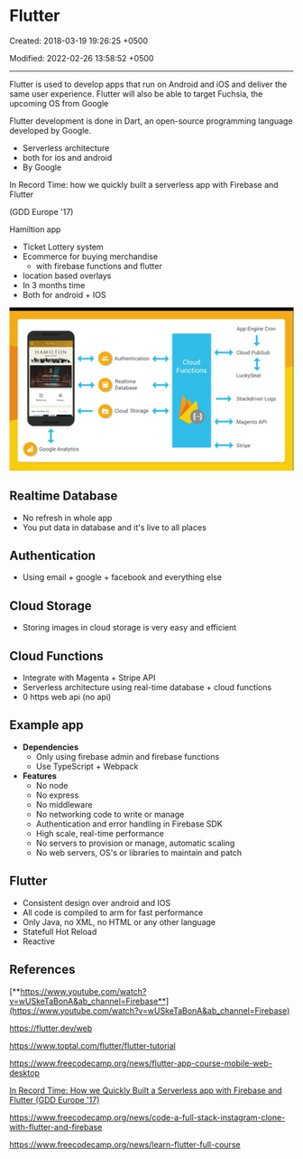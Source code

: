 # Flutter

Created: 2018-03-19 19:26:25 +0500

Modified: 2022-02-26 13:58:52 +0500

---

Flutter is used to develop apps that run on Android and iOS and deliver the same user experience. Flutter will also be able to target Fuchsia, the upcoming OS from Google

Flutter development is done in Dart, an open-source programming language developed by Google.

- Serverless architecture
- both for ios and android
- By Google

In Record Time: how we quickly built a serverless app with Firebase and Flutter

(GDD Europe '17)

Hamiltion app

- Ticket Lottery system
- Ecommerce for buying merchandise
  - with firebase functions and flutter
- location based overlays
- In 3 months time
- Both for android + IOS

![image](media/Flutter-image1.png)

## Realtime Database

- No refresh in whole app
- You put data in database and it's live to all places

## Authentication

- Using email + google + facebook and everything else

## Cloud Storage

- Storing images in cloud storage is very easy and efficient

## Cloud Functions

- Integrate with Magenta + Stripe API
- Serverless architecture using real-time database + cloud functions
- 0 https web api (no api)

## Example app

- **Dependencies**
  - Only using firebase admin and firebase functions
  - Use TypeScript + Webpack
- **Features**
  - No node
  - No express
  - No middleware
  - No networking code to write or manage
  - Authentication and error handling in Firebase SDK
  - High scale, real-time performance
  - No servers to provision or manage, automatic scaling
  - No web servers, OS's or libraries to maintain and patch

## Flutter

- Consistent design over android and IOS
- All code is compiled to arm for fast performance
- Only Java, no XML, no HTML or any other language
- Statefull Hot Reload
- Reactive

## References

[**https://www.youtube.com/watch?v=wUSkeTaBonA&ab_channel=Firebase**](https://www.youtube.com/watch?v=wUSkeTaBonA&ab_channel=Firebase)

<https://flutter.dev/web>

<https://www.toptal.com/flutter/flutter-tutorial>

<https://www.freecodecamp.org/news/flutter-app-course-mobile-web-desktop>

[In Record Time: How we Quickly Built a Serverless app with Firebase and Flutter (GDD Europe '17)](https://www.youtube.com/watch?v=prlK_QL_qOA)

<https://www.freecodecamp.org/news/code-a-full-stack-instagram-clone-with-flutter-and-firebase>

<https://www.freecodecamp.org/news/learn-flutter-full-course>
